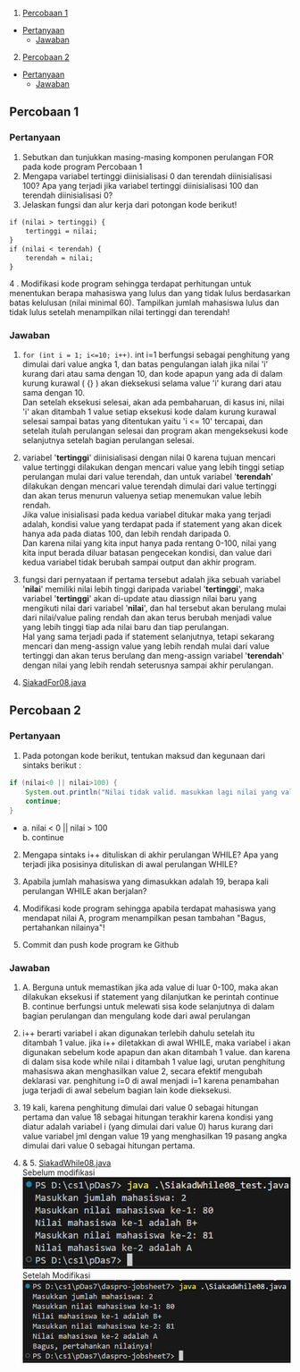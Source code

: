 1. [Percobaan 1](#percobaan-1)
- [Pertanyaan](#pertanyaan)
    * [Jawaban](#jawaban)
2. [Percobaan 2](#percobaan-1)
- [Pertanyaan](#pertanyaan-1)
    * [Jawaban](#jawaban-1)

## Percobaan 1
### Pertanyaan
1. Sebutkan dan tunjukkan masing-masing komponen perulangan FOR pada kode program Percobaan 1
2. Mengapa  variabel  tertinggi  diinisialisasi  0  dan  terendah  diinisialisasi  100?  Apa  yang terjadi jika variabel tertinggi diinisialisasi 100 dan terendah diinisialisasi 0? 
3. Jelaskan fungsi dan alur kerja dari potongan kode berikut!
```
if (nilai > tertinggi) {
    tertinggi = nilai;
}
if (nilai < terendah) {
    terendah = nilai;
}
```
4 . Modifikasi  kode  program  sehingga  terdapat  perhitungan  untuk  menentukan  berapa mahasiswa yang lulus dan yang tidak lulus berdasarkan batas kelulusan (nilai minimal 60). Tampilkan  jumlah  mahasiswa  lulus  dan  tidak  lulus setelah  menampilkan  nilai  tertinggi dan terendah!

### Jawaban
1. ```for (int i = 1; i<=10; i++)```. int i=1 berfungsi sebagai penghitung yang dimulai dari value angka 1, dan batas pengulangan ialah jika nilai 'i' kurang dari atau sama dengan 10, dan kode apapun yang ada di dalam kurung kurawal ( {} ) akan dieksekusi selama value 'i' kurang dari atau sama dengan 10.\
Dan setelah eksekusi selesai, akan ada pembaharuan, di kasus ini, nilai 'i' akan ditambah 1 value setiap eksekusi kode dalam kurung kurawal selesai sampai batas yang ditentukan yaitu 'i <= 10' tercapai, dan setelah itulah perulangan selesai dan program akan mengeksekusi kode selanjutnya setelah bagian perulangan selesai.

2. variabel '**tertinggi**' diinisialisasi dengan nilai 0 karena tujuan mencari value tertinggi dilakukan dengan mencari value yang lebih tinggi setiap perulangan mulai dari value terendah, dan untuk variabel '**terendah**' dilakukan dengan mencari value terendah dimulai dari value tertinggi dan akan terus menurun valuenya setiap menemukan value lebih rendah.\
Jika value inisialisasi pada kedua variabel ditukar maka yang terjadi adalah, kondisi value yang terdapat pada if statement yang akan dicek hanya ada pada diatas 100, dan lebih rendah daripada 0.\
Dan karena nilai yang kita input hanya pada rentang 0-100, nilai yang kita input berada diluar batasan pengecekan kondisi, dan value dari kedua variabel tidak berubah sampai output dan akhir program.

3. fungsi dari pernyataan if pertama tersebut adalah jika sebuah variabel '**nilai**' memiliki nilai lebih tinggi daripada variabel '**tertinggi**', maka variabel '**tertinggi**' akan di-update atau diassign nilai baru yang mengikuti nilai dari variabel '**nilai**', dan hal tersebut akan berulang mulai dari nilai/value paling rendah dan akan terus berubah menjadi value yang lebih tinggi tiap ada nilai baru dan tiap perulangan.\
Hal yang sama terjadi pada if statement selanjutnya, tetapi sekarang mencari dan meng-assign value yang lebih rendah mulai dari value tertinggi dan akan terus berulang dan meng-assign variabel '**terendah**' dengan nilai yang lebih rendah seterusnya sampai akhir perulangan. 

4. [SiakadFor08.java](/SiakadFor08.java)



## Percobaan 2
### Pertanyaan
1. Pada potongan kode berikut, tentukan maksud dan kegunaan dari sintaks berikut :
```java
if (nilai<0 || nilai>100) {
    System.out.println("Nilai tidak valid. masukkan lagi nilai yang valid!");
    continue;
}
```
- a. nilai < 0 || nilai > 100\
b. continue

2. Mengapa sintaks i++ dituliskan di akhir perulangan WHILE? Apa yang terjadi jika posisinya dituliskan di awal perulangan WHILE? 

3. Apabila  jumlah  mahasiswa  yang  dimasukkan  adalah  19,  berapa  kali  perulangan  WHILE akan berjalan? 

4. Modifikasi kode program sehingga apabila terdapat mahasiswa yang mendapat nilai A, program menampilkan pesan tambahan "Bagus, pertahankan nilainya"!
5. Commit dan push kode program ke Github

### Jawaban
1. A. Berguna untuk memastikan jika ada value di luar 0-100, maka akan dilakukan eksekusi if statement yang dilanjutkan ke perintah continue\
B. continue berfungsi untuk melewati sisa kode selanjutnya di dalam bagian perulangan dan mengulang kode dari awal perulangan

2. i++ berarti variabel i akan digunakan terlebih dahulu setelah itu ditambah 1 value. jika i++ diletakkan di awal WHILE, maka variabel i akan digunakan sebelum kode apapun dan akan ditambah 1 value. dan karena di dalam sisa kode while nilai i ditambah 1 value lagi, urutan penghitung mahasiswa akan menghasilkan value 2, secara efektif mengubah deklarasi var. penghitung i=0 di awal menjadi i=1 karena penambahan juga terjadi di awal sebelum bagian lain kode dieksekusi.

3. 19 kali, karena penghitung dimulai dari value 0 sebagai hitungan pertama dan value 18 sebagai hitungan terakhir karena kondisi yang diatur adalah variabel i (yang dimulai dari value 0) harus kurang dari value variabel jml dengan value 19 yang menghasilkan 19 pasang angka dimulai dari value 0 sebagai hitungan pertama.

4. & 5. [SiakadWhile08.java](/SiakadWhile08.java)\
Sebelum modifikasi\
![Output sebelum modifikasi](/Before_Per2.png)\
Setelah Modifikasi\
![Output setelah modifikasi](/After_Per2.png)